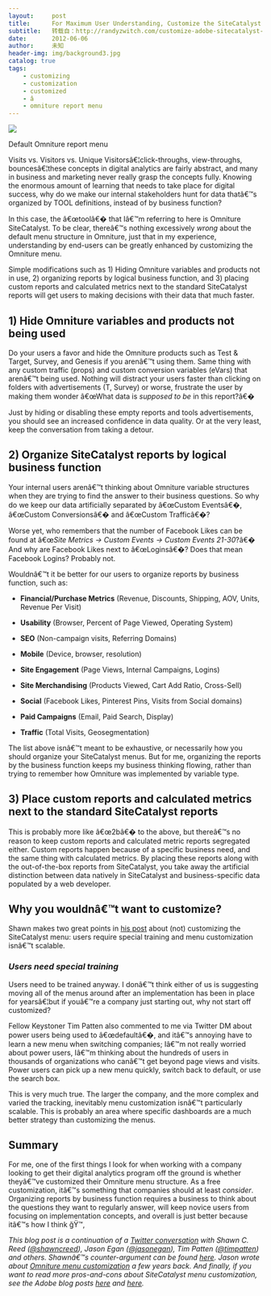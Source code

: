 ```yaml
---
layout:     post
title:      For Maximum User Understanding, Customize the SiteCatalyst Menu
subtitle:   转载自：http://randyzwitch.com/customize-adobe-sitecatalyst-menu/
date:       2012-06-06
author:     未知
header-img: img/background3.jpg
catalog: true
tags:
    - customizing
    - customization
    - customized
    - â
    - omniture report menu
---
```


![](http://randyzwitch.com/wp-content/uploads/2012/06/stock-menu-109x300.png)



Default Omniture report menu


Visits vs. Visitors vs. Unique Visitorsâ€¦click-throughs, view-throughs, bouncesâ€¦these concepts in digital analytics are fairly abstract, and many in business and marketing never really grasp the concepts fully. Knowing the enormous amount of learning that needs to take place for digital success, why do we make our internal stakeholders hunt for data thatâ€™s organized by TOOL definitions, instead of by business function?

In this case, the â€œtoolâ€� that Iâ€™m referring to here is Omniture SiteCatalyst. To be clear, thereâ€™s nothing excessively *wrong* about the default menu structure in Omniture, just that in my experience, understanding by end-users can be greatly enhanced by customizing the Omniture menu.

Simple modifications such as 1) Hiding Omniture variables and products not in use, 2) organizing reports by logical business function, and 3) placing custom reports and calculated metrics next to the standard SiteCatalyst reports will get users to making decisions with their data that much faster.

## 1) Hide Omniture variables and products not being used

Do your users a favor and hide the Omniture products such as Test & Target, Survey, and Genesis if you arenâ€™t using them. Same thing with any custom traffic (props) and custom conversion variables (eVars) that arenâ€™t being used. Nothing will distract your users faster than clicking on folders with advertisements (T, Survey) or worse, frustrate the user by making them wonder â€œWhat data is *supposed to be* in this report?â€�

Just by hiding or disabling these empty reports and tools advertisements, you should see an increased confidence in data quality. Or at the very least, keep the conversation from taking a detour.

## 2) Organize SiteCatalyst reports by logical business function

Your internal users arenâ€™t thinking about Omniture variable structures when they are trying to find the answer to their business questions. So why do we keep our data artificially separated by â€œCustom Eventsâ€�, â€œCustom Conversionsâ€� and â€œCustom Trafficâ€�?

Worse yet, who remembers that the number of Facebook Likes can be found at â€œ*Site Metrics -> Custom Events -> Custom Events 21-30*?â€� And why are Facebook Likes next to â€œLoginsâ€�? Does that mean Facebook Logins? Probably not.

Wouldnâ€™t it be better for our users to organize reports by business function, such as:

- **Financial/Purchase Metrics** (Revenue, Discounts, Shipping, AOV, Units, Revenue Per Visit)

- **Usability** (Browser, Percent of Page Viewed, Operating System)

- **SEO** (Non-campaign visits, Referring Domains)

- **Mobile** (Device, browser, resolution)

- **Site Engagement** (Page Views, Internal Campaigns, Logins)

- **Site Merchandising** (Products Viewed, Cart Add Ratio, Cross-Sell)

- **Social** (Facebook Likes, Pinterest Pins, Visits from Social domains)

- **Paid Campaigns** (Email, Paid Search, Display)

- **Traffic** (Total Visits, Geosegmentation)


The list above isnâ€™t meant to be exhaustive, or necessarily how you should organize your SiteCatalyst menus. But for me, organizing the reports by the business function keeps my business thinking flowing, rather than trying to remember how Omniture was implemented by variable type.

## 3) Place custom reports and calculated metrics next to the standard SiteCatalyst reports

This is probably more like â€œ2bâ€� to the above, but thereâ€™s no reason to keep custom reports and calculated metric reports segregated either. Custom reports happen because of a specific business need, and the same thing with calculated metrics. By placing these reports along with the out-of-the-box reports from SiteCatalyst, you take away the artificial distinction between data natively in SiteCatalyst and business-specific data populated by a web developer.

## Why you wouldnâ€™t want to customize?

Shawn makes two great points in [his post](http://shawncreed.com/blog/sitecatalyst-menu-customization.htm) about (not) customizing the SiteCatalyst menu: users require special training and menu customization isnâ€™t scalable.

### *Users need special training*

Users need to be trained anyway. I donâ€™t think either of us is suggesting moving all of the menus around after an implementation has been in place for yearsâ€¦but if youâ€™re a company just starting out, why not start off customized?

Fellow Keystoner Tim Patten also commented to me via Twitter DM about power users being used to â€œdefaultâ€�, and itâ€™s annoying have to learn a new menu when switching companies; Iâ€™m not really worried about power users, Iâ€™m thinking about the hundreds of users in thousands of organizations who canâ€™t get beyond page views and visits. Power users can pick up a new menu quickly, switch back to default, or use the search box.

This is very much true. The larger the company, and the more complex and varied the tracking, inevitably menu customization isnâ€™t particularly scalable. This is probably an area where specific dashboards are a much better strategy than customizing the menus.

## Summary

For me, one of the first things I look for when working with a company looking to get their digital analytics program off the ground is whether theyâ€™ve customized their Omniture menu structure. As a free customization, itâ€™s something that companies should at least *consider*. Organizing reports by business function requires a business to think about the questions they want to regularly answer, will keep novice users from focusing on implementation concepts, and overall is just better because itâ€™s how I think ğŸ™‚

*This blog post is a continuation of a [Twitter conversation](https://twitter.com/randyzwitch/status/210042295859417090) with Shawn C. Reed ([@shawncreed](https://twitter.com/#!/shawncreed)), Jason Egan ([@jasonegan](https://twitter.com/#!/jasonegan)), Tim Patten ([@timpatten](https://twitter.com/#!/timpatten)) and others. Shawnâ€™s counter-argument can be found [here](http://shawncreed.com/blog/sitecatalyst-menu-customization.htm). Jason wrote about [Omniture menu customization](http://www.jasonegan.net/2009/09/26/omniture-sitecatalyst-menu-customization-and-custom-reports) a few years back. And finally, if you want to read more pros-and-cons about SiteCatalyst menu customization, see the Adobe blog posts [here](http://blogs.adobe.com/digitalmarketing/analytics/taking-sitecatalyst-menus-to-the-masses-part-i) and [here](http://blogs.adobe.com/digitalmarketing/analytics/taking-sitecatalyst-menus-to-the-masses-part-ii).*

